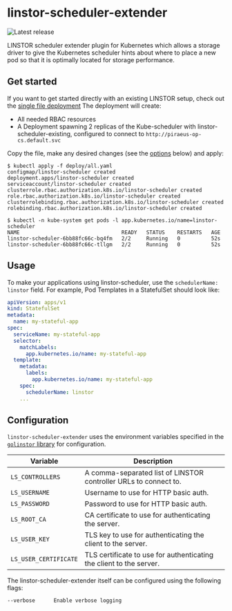 # linstor-scheduler-extender

![Latest release](https://img.shields.io/github/v/release/piraeusdatastore/linstor-scheduler-extender)

LINSTOR scheduler extender plugin for Kubernetes which allows a storage driver to give the Kubernetes scheduler hints about where to place a new pod so that it is optimally located for storage performance.

## Get started

If you want to get started directly with an existing LINSTOR setup, check out the [single file deployment](./deploy/all.yaml)
The deployment will create:

* All needed RBAC resources
* A Deployment spawning 2 replicas of the Kube-scheduler with linstor-scheduler-existing, configured to connect to `http://piraeus-op-cs.default.svc`

Copy the file, make any desired changes (see the [options](#options) below) and apply:

```console
$ kubectl apply -f deploy/all.yaml
configmap/linstor-scheduler created
deployment.apps/linstor-scheduler created
serviceaccount/linstor-scheduler created
clusterrole.rbac.authorization.k8s.io/linstor-scheduler created
role.rbac.authorization.k8s.io/linstor-scheduler created
clusterrolebinding.rbac.authorization.k8s.io/linstor-scheduler created
rolebinding.rbac.authorization.k8s.io/linstor-scheduler created

$ kubectl -n kube-system get pods -l app.kubernetes.io/name=linstor-scheduler
NAME                                 READY   STATUS    RESTARTS   AGE
linstor-scheduler-6bb88fc66c-bq4fm   2/2     Running   0          52s
linstor-scheduler-6bb88fc66c-tllgm   2/2     Running   0          52s
```

## Usage

To make your applications using linstor-scheduler, use the `schedulerName: linstor` field.
For example, Pod Templates in a StatefulSet should look like:

```yaml
apiVersion: apps/v1
kind: StatefulSet
metadata:
  name: my-stateful-app
spec:
  serviceName: my-stateful-app
  selector:
    matchLabels:
      app.kubernetes.io/name: my-stateful-app
  template:
    metadata:
      labels:
        app.kubernetes.io/name: my-stateful-app
    spec:
      schedulerName: linstor
    ...
```

## Configuration

`linstor-scheduler-extender` uses the environment variables specified in the [`golinstor` library](https://pkg.go.dev/github.com/LINBIT/golinstor/client#NewClient)
for configuration.

| Variable              | Description                                                         |
|-----------------------|---------------------------------------------------------------------|
| `LS_CONTROLLERS`      | A comma-separated list of LINSTOR controller URLs to connect to.    |
| `LS_USERNAME`         | Username to use for HTTP basic auth.                                |
| `LS_PASSWORD`         | Password to use for HTTP basic auth.                                |
| `LS_ROOT_CA`          | CA certificate to use for authenticating the server.                |
| `LS_USER_KEY`         | TLS key to use for authenticating the client to the server.         |
| `LS_USER_CERTIFICATE` | TLS certificate to use for authenticating the client to the server. |


The linstor-scheduler-extender itself can be configured using the following flags:

```
--verbose      Enable verbose logging
```

